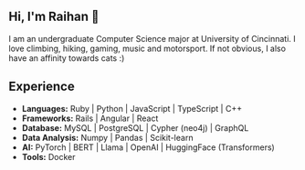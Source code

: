 ## Hi, I'm Raihan :robot:

I am an undergraduate Computer Science major at University of Cincinnati. I love climbing, hiking, gaming, music and motorsport. If not obvious, I also have an affinity towards cats :)

## Experience
- **Languages:** Ruby | Python | JavaScript | TypeScript | C++
- **Frameworks:** Rails | Angular | React
- **Database:** MySQL | PostgreSQL | Cypher (neo4j) | GraphQL
- **Data Analysis:** Numpy | Pandas | Scikit-learn
- **AI:** PyTorch | BERT | Llama | OpenAI | HuggingFace (Transformers)
- **Tools:** Docker
<!--
**Rai1975/Rai1975** is a ✨ _special_ ✨ repository because its `README.md` (this file) appears on your GitHub profile.

Here are some ideas to get you started:

- 🔭 I’m currently working on ...
- 🌱 I’m currently learning ...
- 👯 I’m looking to collaborate on ...
- 🤔 I’m looking for help with ...
- 💬 Ask me about ...
- 📫 How to reach me: ...
- 😄 Pronouns: ...
- ⚡ Fun fact: ...
-->
